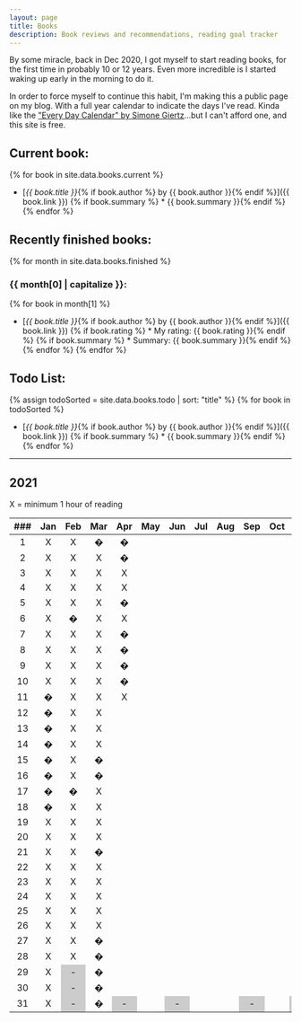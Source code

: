 ```yaml
---
layout: page
title: Books
description: Book reviews and recommendations, reading goal tracker
---
```


<style>
    li {
        margin-bottom: 5px;
    }

    /* non-existent days - MonthNum+1 */
    /* feb */
    table tbody tr:nth-child(29) td:nth-child(3), /* jekyll code to make conditional if leap year? lol */
    table tbody tr:nth-child(30) td:nth-child(3),
    table tbody tr:nth-child(31) td:nth-child(3),
    /* apr */
    table tbody tr:nth-child(31) td:nth-child(5),
    /* jun */
    table tbody tr:nth-child(31) td:nth-child(7),
    /* aug */
    table tbody tr:nth-child(31) td:nth-child(10),
    /* nov */
    table tbody tr:nth-child(31) td:nth-child(12) {
        background-color: #cccccc;
    }
</style>

By some miracle, back in Dec 2020, I got myself to start reading books, for the first time in probably 10 or 12 years. Even more incredible is I started waking up early in the morning to do it.

In order to force myself to continue this habit, I'm making this a public page on my blog. With a full year calendar to indicate the days I've read. Kinda like the ["Every Day Calendar" by Simone Giertz](https://www.simonegiertz.com/every-day-calendar)...but I can't afford one, and this site is free.

## Current book:

{% for book in site.data.books.current %}
* [*{{ book.title }}*{% if book.author %} by {{ book.author }}{% endif %}]({{ book.link }})
{% if book.summary %}  * {{ book.summary }}{% endif %}
{% endfor %}

## Recently finished books:

{% for month in site.data.books.finished %}
### {{ month[0] | capitalize }}:
{% for book in month[1] %}
* [*{{ book.title }}*{% if book.author %} by {{ book.author }}{% endif %}]({{ book.link }})
{% if book.rating %}  * My rating: {{ book.rating }}{% endif %}
{% if book.summary %}  * Summary: {{ book.summary }}{% endif %}
{% endfor %}
{% endfor %}

## Todo List:

{% assign todoSorted = site.data.books.todo | sort: "title" %}
{% for book in todoSorted %}
* [*{{ book.title }}*{% if book.author %} by {{ book.author }}{% endif %}]({{ book.link }})
{% if book.summary %}  * {{ book.summary }}{% endif %}
{% endfor %}

---

## 2021

X = minimum 1 hour of reading

| ###  | Jan  | Feb  | Mar  | Apr  | May  | Jun  | Jul  | Aug  | Sep  | Oct  | Nov  | Dec  |
| :--: | :--: | :--: | :--: | :--: | :--: | :--: | :--: | :--: | :--: | :--: | :--: | :--: |
|  1   |  X   |  X   | &#0; | &#0; |      |      |      |      |      |      |      |      |
|  2   |  X   |  X   |  X   | &#0; |      |      |      |      |      |      |      |      |
|  3   |  X   |  X   |  X   |  X   |      |      |      |      |      |      |      |      |
|  4   |  X   |  X   |  X   |  X   |      |      |      |      |      |      |      |      |
|  5   |  X   |  X   |  X   | &#0; |      |      |      |      |      |      |      |      |
|  6   |  X   | &#0; |  X   |  X   |      |      |      |      |      |      |      |      |
|  7   |  X   |  X   |  X   | &#0; |      |      |      |      |      |      |      |      |
|  8   |  X   |  X   |  X   | &#0; |      |      |      |      |      |      |      |      |
|  9   |  X   |  X   |  X   | &#0; |      |      |      |      |      |      |      |      |
|  10  |  X   |  X   |  X   | &#0; |      |      |      |      |      |      |      |      |
|  11  | &#0; |  X   |  X   |  X   |      |      |      |      |      |      |      |      |
|  12  | &#0; |  X   |  X   |      |      |      |      |      |      |      |      |      |
|  13  | &#0; |  X   |  X   |      |      |      |      |      |      |      |      |      |
|  14  | &#0; |  X   |  X   |      |      |      |      |      |      |      |      |      |
|  15  | &#0; |  X   | &#0; |      |      |      |      |      |      |      |      |      |
|  16  | &#0; |  X   | &#0; |      |      |      |      |      |      |      |      |      |
|  17  | &#0; | &#0; |  X   |      |      |      |      |      |      |      |      |      |
|  18  | &#0; |  X   |  X   |      |      |      |      |      |      |      |      |      |
|  19  |  X   |  X   |  X   |      |      |      |      |      |      |      |      |      |
|  20  |  X   |  X   |  X   |      |      |      |      |      |      |      |      |      |
|  21  |  X   |  X   | &#0; |      |      |      |      |      |      |      |      |      |
|  22  |  X   |  X   |  X   |      |      |      |      |      |      |      |      |      |
|  23  |  X   |  X   |  X   |      |      |      |      |      |      |      |      |      |
|  24  |  X   |  X   |  X   |      |      |      |      |      |      |      |      |      |
|  25  |  X   |  X   |  X   |      |      |      |      |      |      |      |      |      |
|  26  |  X   |  X   |  X   |      |      |      |      |      |      |      |      |      |
|  27  |  X   |  X   | &#0; |      |      |      |      |      |      |      |      |      |
|  28  |  X   |  X   | &#0; |      |      |      |      |      |      |      |      |      |
|  29  |  X   |  -   | &#0; |      |      |      |      |      |      |      |      |      |
|  30  |  X   |  -   | &#0; |      |      |      |      |      |      |      |      |      |
|  31  |  X   |  -   | &#0; |  -   |      |  -   |      |      |  -   |      |  -   |      |

